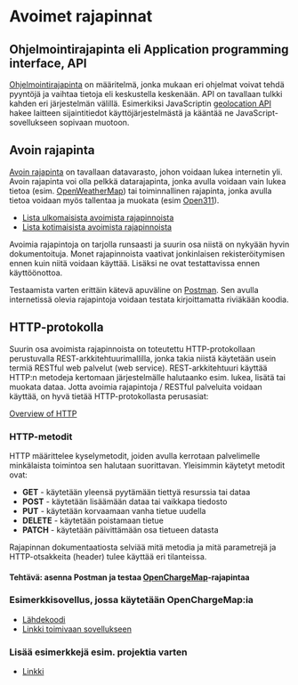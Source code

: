 # Avoimet rajapinnat

## Ohjelmointirajapinta eli Application programming interface, API

[Ohjelmointirajapinta](https://fi.wikipedia.org/wiki/Ohjelmointirajapinta) on määritelmä, jonka mukaan eri ohjelmat voivat tehdä pyyntöjä ja vaihtaa tietoja eli keskustella keskenään. API on tavallaan tulkki kahden eri järjestelmän välillä. Esimerkiksi JavaScriptin [geolocation API](https://developer.mozilla.org/en-US/docs/Web/API/Geolocation/Using_geolocation) hakee laitteen sijaintitiedot käyttöjärjestelmästä ja kääntää ne JavaScript-sovellukseen sopivaan muotoon.

## Avoin rajapinta

[Avoin rajapinta](http://otsokivekas.fi/2014/06/avoin-rajapinta/) on tavallaan datavarasto, johon voidaan lukea internetin yli. Avoin rajapinta voi olla pelkkä datarajapinta, jonka avulla voidaan vain lukea tietoa (esim. [OpenWeatherMap](https://openweathermap.org/current)) tai toiminnallinen rajapinta, jonka avulla tietoa voidaan myös tallentaa ja muokata (esim [Open311](http://dev.hel.fi/apis/open311/)).

- [Lista ulkomaisista avoimista rajapinnoista](https://www.programmableweb.com/category/all/apis)
- [Lista kotimaisista avoimista rajapinnoista](https://www.avoindata.fi/fi)

Avoimia rajapintoja on tarjolla runsaasti ja suurin osa niistä on nykyään hyvin dokumentoituja. Monet rajapinnoista vaativat jonkinlaisen rekisteröitymisen ennen kuin niitä voidaan käyttää. Lisäksi ne ovat testattavissa ennen käyttöönottoa.

Testaamista varten erittäin kätevä apuväline on [Postman](https://www.postman.com/downloads/). Sen avulla internetissä olevia rajapintoja voidaan testata kirjoittamatta riviäkään koodia.

## HTTP-protokolla

Suurin osa avoimista rajapinnoista on toteutettu HTTP-protokollaan perustuvalla REST-arkkitehtuurimallilla, jonka takia niistä käytetään usein termiä RESTful web palvelut (web service). REST-arkkitehtuuri käyttää HTTP:n metodeja kertomaan järjestelmälle halutaanko esim. lukea, lisätä tai muokata dataa. Jotta avoimia rajapintoja / RESTful palveluita voidaan käyttää, on hyvä tietää HTTP-protokollasta perusasiat:

[Overview of HTTP](https://developer.mozilla.org/en-US/docs/Web/HTTP/Overview)

### HTTP-metodit

HTTP määrittelee kyselymetodit, joiden avulla kerrotaan palvelimelle minkälaista toimintoa sen halutaan suorittavan. Yleisimmin käytetyt metodit ovat:

- **GET** - käytetään yleensä pyytämään tiettyä resurssia tai dataa
- **POST** - käytetään lisäämään dataa tai vaikkapa tiedosto
- **PUT** - käytetään korvaamaan vanha tietue uudella
- **DELETE** - käytetään poistamaan tietue
- **PATCH** - käytetään päivittämään osa tietueen datasta

Rajapinnan dokumentaatiosta selviää mitä metodia ja mitä parametrejä ja HTTP-otsakkeita (header) tulee käyttää eri tilanteissa.

#### Tehtävä: asenna Postman ja testaa [OpenChargeMap](https://openchargemap.org/site/develop#api)-rajapintaa

### Esimerkkisovellus, jossa käytetään OpenChargeMap:ia

- [Lähdekoodi](https://github.com/ilkkamtk/sahkoauto)
- [Linkki toimivaan sovellukseen](https://users.metropolia.fi/~ilkkamtk/sahkoauto/)

### Lisää esimerkkejä esim. projektia varten

- [Linkki](api-esimerkit/README.md)
